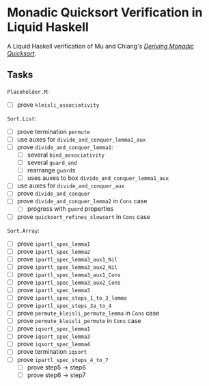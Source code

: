 # Monadic Quicksort Verification in Liquid Haskell

A Liquid Haskell verification of Mu and Chiang's _[Deriving Monadic
Quicksort][mu s, chiang t - declarative pearl- deriving monadic quicksort]_.

## Tasks

`Placeholder.M`:

- [ ] prove `kleisli_associativity`

`Sort.List`:

- [ ] prove termination `permute`
- [ ] use auxes for `divide_and_conquer_lemma1_aux`
- [ ] prove `divide_and_conquer_lemma1`:
  - [ ] several `bind_associativity`
  - [ ] several `guard_and`
  - [ ] rearrange `guard`s
  - [ ] uses auxes to box `divide_and_conquer_lemma1_aux`
- [ ] use auxes for `divide_and_conquer_aux`
- [ ] prove `divide_and_conquer`
- [ ] prove `divide_and_conquer_lemma2` in `Cons` case
  - [ ] progress with `guard` properties
- [ ] prove `quicksort_refines_slowsort` in `Cons` case

`Sort.Array`:

- [ ] prove `ipartl_spec_lemma1`
- [ ] prove `ipartl_spec_lemma2`
- [ ] prove `ipartl_spec_lemma3_aux1_Nil`
- [ ] prove `ipartl_spec_lemma3_aux2_Nil`
- [ ] prove `ipartl_spec_lemma3_aux1_Cons`
- [ ] prove `ipartl_spec_lemma3_aux2_Cons`
- [ ] prove `ipartl_spec_lemma3`
- [ ] prove `ipartl_spec_steps_1_to_3_lemma`
- [ ] prove `ipartl_spec_steps_3a_to_4`
- [ ] prove `permute_kleisli_permute_lemma` in `Cons` case
- [ ] prove `permute_kleisli_permute` in `Cons` case
- [ ] prove `iqsort_spec_lemma1`
- [ ] prove `iqsort_spec_lemma3`
- [ ] prove `iqsort_spec_lemma4`
- [ ] prove termination `iqsort`
- [ ] prove `ipartl_spec_steps_4_to_7`
  - [ ] prove step5 -> step6
  - [ ] prove step6 -> step7

<!-- References -->

[mu s, chiang t - declarative pearl- deriving monadic quicksort]:
  https://scm.iis.sinica.edu.tw/pub/2020-monadic-sort.pdf
